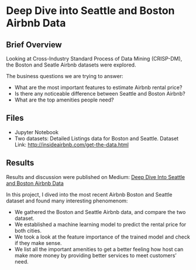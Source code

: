 # Deep Dive into Seattle and Boston Airbnb Data

## Brief Overview

Looking at Cross-Industry Standard Process of Data Mining (CRISP-DM), the Boston and Seatle Airbnb datasets were explored.

The business questions we are trying to answer:
- What are the most important features to estimate Airbnb rental price?
- Is there any noticeable difference between Seattle and Boston Airbnb?    
- What are the top amenities people need?

## Files

- Jupyter Notebook
- Two datasets:
   Detailed Listings data for Boston and Seattle.
   Dataset Link: http://insideairbnb.com/get-the-data.html

## Results

Results and discussion were published on Medium: [Deep Dive Into Seattle and Boston Airbnb Data](https://medium.com/@sajjadmanal/deep-dive-into-seattle-and-boston-airbnb-data-d8e6fea5eab0?sk=0834ffb85786e74bd95e5e45ffe4bf23)
   
In this project, I dived into the most recent Airbnb Boston and Seattle dataset and found many interesting phenomenom:
- We gathered the Boston and Seattle Airbnb data, and compare the two dataset.
- We established a machine learning model to predict the rental price for both cities.
- We took a look at the feature importance of the trained model and check if they make sense.
- We list all the important amenities to get a better feeling how host can make more money by providing better services to meet customers’ need.
